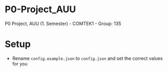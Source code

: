 # P0-Project_AUU
P0 Project, AUU (1. Semester) - COMTEK1 - Group: 135

# Setup
- Rename `config.example.json` to `config.json` and set the correct values for you